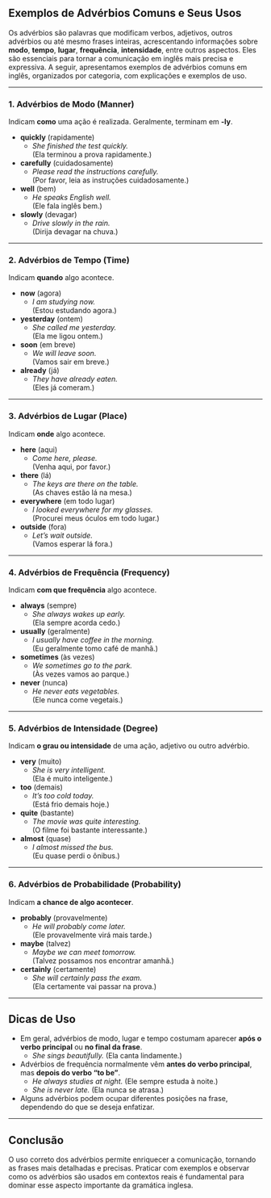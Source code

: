 
## Exemplos de Advérbios Comuns e Seus Usos

Os advérbios são palavras que modificam verbos, adjetivos, outros advérbios ou até mesmo frases inteiras, acrescentando informações sobre **modo**, **tempo**, **lugar**, **frequência**, **intensidade**, entre outros aspectos. Eles são essenciais para tornar a comunicação em inglês mais precisa e expressiva. A seguir, apresentamos exemplos de advérbios comuns em inglês, organizados por categoria, com explicações e exemplos de uso.

---

### 1. Advérbios de Modo (Manner)

Indicam **como** uma ação é realizada. Geralmente, terminam em **-ly**.

- **quickly** (rapidamente)
  - *She finished the test quickly.*  
    (Ela terminou a prova rapidamente.)
- **carefully** (cuidadosamente)
  - *Please read the instructions carefully.*  
    (Por favor, leia as instruções cuidadosamente.)
- **well** (bem)
  - *He speaks English well.*  
    (Ele fala inglês bem.)
- **slowly** (devagar)
  - *Drive slowly in the rain.*  
    (Dirija devagar na chuva.)

---

### 2. Advérbios de Tempo (Time)

Indicam **quando** algo acontece.

- **now** (agora)
  - *I am studying now.*  
    (Estou estudando agora.)
- **yesterday** (ontem)
  - *She called me yesterday.*  
    (Ela me ligou ontem.)
- **soon** (em breve)
  - *We will leave soon.*  
    (Vamos sair em breve.)
- **already** (já)
  - *They have already eaten.*  
    (Eles já comeram.)

---

### 3. Advérbios de Lugar (Place)

Indicam **onde** algo acontece.

- **here** (aqui)
  - *Come here, please.*  
    (Venha aqui, por favor.)
- **there** (lá)
  - *The keys are there on the table.*  
    (As chaves estão lá na mesa.)
- **everywhere** (em todo lugar)
  - *I looked everywhere for my glasses.*  
    (Procurei meus óculos em todo lugar.)
- **outside** (fora)
  - *Let’s wait outside.*  
    (Vamos esperar lá fora.)

---

### 4. Advérbios de Frequência (Frequency)

Indicam **com que frequência** algo acontece.

- **always** (sempre)
  - *She always wakes up early.*  
    (Ela sempre acorda cedo.)
- **usually** (geralmente)
  - *I usually have coffee in the morning.*  
    (Eu geralmente tomo café de manhã.)
- **sometimes** (às vezes)
  - *We sometimes go to the park.*  
    (Às vezes vamos ao parque.)
- **never** (nunca)
  - *He never eats vegetables.*  
    (Ele nunca come vegetais.)

---

### 5. Advérbios de Intensidade (Degree)

Indicam **o grau ou intensidade** de uma ação, adjetivo ou outro advérbio.

- **very** (muito)
  - *She is very intelligent.*  
    (Ela é muito inteligente.)
- **too** (demais)
  - *It’s too cold today.*  
    (Está frio demais hoje.)
- **quite** (bastante)
  - *The movie was quite interesting.*  
    (O filme foi bastante interessante.)
- **almost** (quase)
  - *I almost missed the bus.*  
    (Eu quase perdi o ônibus.)

---

### 6. Advérbios de Probabilidade (Probability)

Indicam **a chance de algo acontecer**.

- **probably** (provavelmente)
  - *He will probably come later.*  
    (Ele provavelmente virá mais tarde.)
- **maybe** (talvez)
  - *Maybe we can meet tomorrow.*  
    (Talvez possamos nos encontrar amanhã.)
- **certainly** (certamente)
  - *She will certainly pass the exam.*  
    (Ela certamente vai passar na prova.)

---

## Dicas de Uso

- Em geral, advérbios de modo, lugar e tempo costumam aparecer **após o verbo principal** ou **no final da frase**.
  - *She sings beautifully.* (Ela canta lindamente.)
- Advérbios de frequência normalmente vêm **antes do verbo principal**, mas **depois do verbo “to be”**.
  - *He always studies at night.* (Ele sempre estuda à noite.)
  - *She is never late.* (Ela nunca se atrasa.)
- Alguns advérbios podem ocupar diferentes posições na frase, dependendo do que se deseja enfatizar.

---

## Conclusão

O uso correto dos advérbios permite enriquecer a comunicação, tornando as frases mais detalhadas e precisas. Praticar com exemplos e observar como os advérbios são usados em contextos reais é fundamental para dominar esse aspecto importante da gramática inglesa.
```
